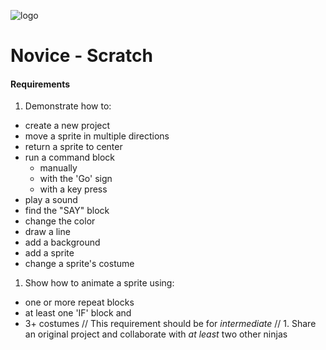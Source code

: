 ![logo](url/or/path/to/logo)
# Novice - Scratch
#### Requirements
1. Demonstrate how to:
  * create a new project
  * move a sprite in multiple directions
  * return a sprite to center
  * run a command block
    * manually
    * with the 'Go' sign
    * with a key press
  * play a sound
  * find the "SAY" block
  * change the color
  * draw a line
  * add a background
  * add a sprite
  * change a sprite's costume
1. Show how to animate a sprite using:
  * one or more repeat blocks
  * at least one 'IF' block and
  * 3+ costumes
// This requirement should be for *intermediate*
// 1. Share an original project and collaborate with _at least_ two other ninjas
